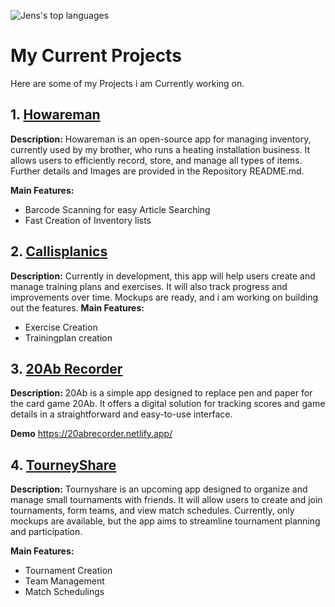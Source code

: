 ![Jens's top languages](https://github-readme-stats.vercel.app/api/top-langs/?username=huemmerj&layout=compact&theme=dark)
# My Current Projects

Here are some of my Projects i am Currently working on.
## 1. [Howareman](https://github.com/huemmerj/howareman)

**Description:** Howareman is an open-source app for managing inventory, currently used by my brother, who runs a heating installation business. It allows users to efficiently record, store, and manage all types of items. Further details and Images are provided in the Repository README.md.

**Main Features:**
- Barcode Scanning for easy Article Searching
- Fast Creation of Inventory lists

## 2. [Callisplanics](https://github.com/huemmerj/Callisplanics)

**Description:** Currently in development, this app will help users create and manage training plans and exercises. It will also track progress and improvements over time. Mockups are ready, and i am working on building out the features.
**Main Features:**
- Exercise Creation
- Trainingplan creation

## 3. [20Ab Recorder](https://github.com/huemmerj/20AbRecorder)

**Description:** 20Ab is a simple app designed to replace pen and paper for the card game 20Ab. It offers a digital solution for tracking scores and game details in a straightforward and easy-to-use interface. 

**Demo**
https://20abrecorder.netlify.app/

## 4. [TourneyShare](https://github.com/huemmerj/TournyShare)
**Description:** Tournyshare is an upcoming app designed to organize and manage small tournaments with friends. It will allow users to create and join tournaments, form teams, and view match schedules. Currently, only mockups are available, but the app aims to streamline tournament planning and participation.

**Main Features:**
- Tournament Creation
- Team Management
- Match Schedulings


